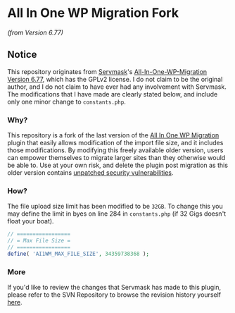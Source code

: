 # All In One WP Migration Fork 
*(from Version 6.77)*

## Notice
This repository originates from [Servmask](https://servmask.com/)'s [All-In-One-WP-Migration Version 6.77](https://downloads.wordpress.org/plugin/all-in-one-wp-migration.6.77.zip), which has the GPLv2 license. I do not claim to be the original author, and I do not claim to have ever had any involvement with Servmask. The modifications that I have made are clearly stated below, and include only one minor change to `constants.php`. 


### Why?
This repository is a fork of the last version of the [All In One WP Migration](https://wordpress.org/plugins/all-in-one-wp-migration/) plugin that easily allows modification of the import file size, and it includes those modifications. By modifying this freely available older version, users can empower themselves to migrate larger sites than they otherwise would be able to. Use at your own risk, and delete the plugin post migration as this older version contains [unpatched security vulnerabilities](https://www.wordfence.com/threat-intel/vulnerabilities/wordpress-plugins/all-in-one-wp-migration). 


### How?
The file upload size limit has been modified to be `32GB`. To change this you may define the limit in byes on line 284 in `constants.php` (if 32 Gigs doesn't float your boat). 

```php
// =================
// = Max File Size =
// =================
define( 'AI1WM_MAX_FILE_SIZE', 34359738368 );
```

### More
If you'd like to review the changes that Servmask has made to this plugin, please refer to the SVN Repository to browse the revision history yourself [here](https://plugins.trac.wordpress.org/log/all-in-one-wp-migration).
